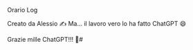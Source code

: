 Orario Log

Creato da Alessio ✍️
Ma… il lavoro vero lo ha fatto ChatGPT 😄

Grazie mille ChatGPT!!! 🚀#
